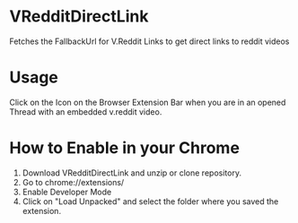 # VRedditDirectLink
Fetches the FallbackUrl for V.Reddit Links to get direct links to reddit videos

# Usage
Click on the Icon on the Browser Extension Bar when you are in an opened Thread with an embedded v.reddit video.

# How to Enable in your Chrome

1. Download VRedditDirectLink and unzip or clone repository.
2. Go to chrome://extensions/
3. Enable Developer Mode
4. Click on "Load Unpacked" and select the folder where you saved the extension.
